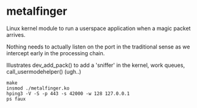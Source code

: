 # metalfinger

Linux kernel module to run a userspace application when a magic packet arrives.

Nothing needs to actually listen on the port in the traditional sense as we intercept early in the processing chain. 

Illustrates dev_add_pack() to add a 'sniffer' in the kernel, work queues, call_usermodehelper() (ugh..)  

```
make
insmod ./metalfinger.ko
hping3 -V -S -p 443 -s 42000 -w 128 127.0.0.1
ps faux
```
